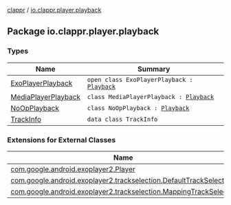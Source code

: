 [clappr](../index.md) / [io.clappr.player.playback](./index.md)

## Package io.clappr.player.playback

### Types

| Name | Summary |
|---|---|
| [ExoPlayerPlayback](-exo-player-playback/index.md) | `open class ExoPlayerPlayback : `[`Playback`](../io.clappr.player.components/-playback/index.md) |
| [MediaPlayerPlayback](-media-player-playback/index.md) | `class MediaPlayerPlayback : `[`Playback`](../io.clappr.player.components/-playback/index.md) |
| [NoOpPlayback](-no-op-playback/index.md) | `class NoOpPlayback : `[`Playback`](../io.clappr.player.components/-playback/index.md) |
| [TrackInfo](-track-info/index.md) | `data class TrackInfo` |

### Extensions for External Classes

| Name | Summary |
|---|---|
| [com.google.android.exoplayer2.Player](com.google.android.exoplayer2.-player/index.md) |  |
| [com.google.android.exoplayer2.trackselection.DefaultTrackSelector](com.google.android.exoplayer2.trackselection.-default-track-selector/index.md) |  |
| [com.google.android.exoplayer2.trackselection.MappingTrackSelector](com.google.android.exoplayer2.trackselection.-mapping-track-selector/index.md) |  |
